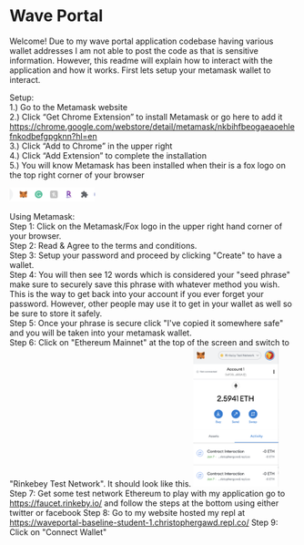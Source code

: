 # Wave Portal 

Welcome! Due to my wave portal application codebase having various wallet addresses I am not able to post the code as that is sensitive information. 
However, this readme will explain how to interact with the application and how it works. 
First lets setup your metamask wallet to interact. 

Setup: 
<br>
1.) Go to the Metamask website
<br>
2.) Click “Get Chrome Extension” to install Metamask or go here to add it https://chrome.google.com/webstore/detail/metamask/nkbihfbeogaeaoehlefnkodbefgpgknn?hl=en
<br>
3.) Click “Add to Chrome” in the upper right
<br>
4.) Click “Add Extension” to complete the installation
<br>
5.) You will know Metamask has been installed when their is a fox logo on the top right corner of your browser

<img src="images/Extensions.png" width="150">

Using Metamask: 
<br>
Step 1: Click on the Metamask/Fox logo in the upper right hand corner of your browser.
<br>
Step 2: Read & Agree to the terms and conditions. 
<br>
Step 3: Setup your password and proceed by clicking "Create" to have a wallet. 
<br>
Step 4: You will then see 12 words which is considered your "seed phrase" make sure to securely save this phrase with whatever method you wish. This is the way to get back into your account if you ever forget your password. However, other people may use it to get in your wallet as well so be sure to store it safely. 
<br>
Step 5: Once your phrase is secure click "I've copied it somewhere safe" and you will be taken into your metamask wallet. 
<br>
Step 6: Click on "Ethereum Mainnet" at the top of the screen and switch to "Rinkebey Test Network". It should look like this. 
<img src="images/rinkebey.png" width="150">
<br>
Step 7: Get some test network Ethereum to play with my application  go to https://faucet.rinkeby.io/ and follow the steps at the bottom using either twitter or facebook
Step 8: Go to my website hosted my repl at https://waveportal-baseline-student-1.christophergawd.repl.co/
Step 9: Click on "Connect Wallet" 


